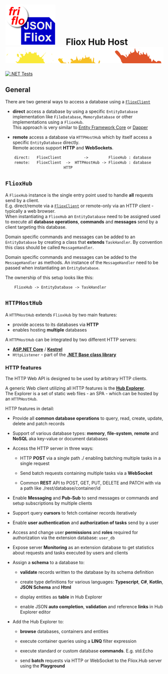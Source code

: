 

# ![logo](../../../docs/images/Json-Fliox.svg)     **Fliox Hub Host**      ![SPLASH](../../../docs/images/paint-splatter.svg)

[![.NET Tests](https://github.com/friflo/Friflo.Json.Fliox/workflows/.NET/badge.svg)](https://github.com/friflo/Friflo.Json.Fliox/actions)


## General
There are two general ways to access a database using a [`FlioxClient`](../../../Json/Fliox.Hub/Client/)

- **direct** access a database by using a specific `EntityDatabase` implementation like
  `FileDatabase`, `MemoryDatabase` or other implementations using a `FlioxHub`.  
  This approach is very similar to [Entity Framework Core](https://docs.microsoft.com/en-us/ef/core/)
  or [Dapper](https://github.com/DapperLib/Dapper)

- **remote** access a database via `HTTPHostHub` which by itself access a specific `EntityDatabase` directly.  
  Remote access support **HTTP** and **WebSockets**.

```
    direct:   FlioxClient          ->         FlioxHub : database
    remote:   FlioxClient  ->  HTTPHostHub -> FlioxHub : database
                          HTTP
```



## `FlioxHub`

A `FlioxHub` instance is the single entry point used to handle **all** requests send by a client.  
E.g. direct/remote via a [`FlioxClient`](../../../Json/Fliox.Hub/Client/) or remote-only via an HTTP client - typically a web browser.  
When instantiating a `FlioxHub` an `EntityDatabase` need to be assigned used to execute all
**database operations**, **commands** and **messages** send by a client targeting this database.

Domain specific commands and messages can be added to an `EntityDatabase` by creating a class
that **extends** `TaskHandler`. By convention this class should be called `MessageHandler`.

Domain specific commands and messages can be added to the `MessageHandler` as methods.
An instance of the `MessageHandler` need to be passed when instantiating an `EntityDatabase`.

The ownership of this setup looks like this:

```
    FlioxHub -> EntityDatabase -> TaskHandler
```



## `HTTPHostHub`

A `HTTPHostHub` extends `FlioxHub` by two main features:
- provide access to its databases via **HTTP**
- enables hosting **multiple** databases


A `HTTPHostHub` can be integrated by two different HTTP servers:
- [**ASP.NET Core**](https://docs.microsoft.com/en-us/aspnet/core/) /
  [**Kestrel**](https://docs.microsoft.com/en-us/aspnet/core/fundamentals/servers/kestrel)
- `HttpListener` - part of the
  [**.NET Base class library**](https://docs.microsoft.com/en-us/dotnet/standard/framework-libraries#base-class-library)


### **HTTP features**

The HTTP Web API is designed to be used by arbitrary HTTP clients.

A generic Web client utilizing all HTTP features is the [**Hub Explorer**](../../../Json/Fliox.Hub.Explorer/).  
The Explorer is a set of static web files - an SPA - which can be hosted by an `HTTPHostHub`.


HTTP features in detail:

- Provide all **common database operations** to query, read, create, update, delete and patch records

- Support of various database types: **memory**, **file-system**, **remote** and **NoSQL** aka key-value or document databases

- Access the HTTP server in three ways:
    - HTTP **POST** via a single path ./ enabling batching multiple tasks in a single request

    - Send batch requests containing multiple tasks via a **WebSocket**

    - Common **REST** API to POST, GET, PUT, DELETE and PATCH with via a path like ./rest/database/container/id

- Enable **Messaging** and **Pub-Sub** to send messages or commands and setup subscriptions by multiple clients

- Support query **cursors** to fetch container records iteratively

- Enable **user authentication** and **authorization of tasks** send by a user

- Access and change user **permissions** and **roles** required for authorization via the extension database: `user_db`

- Expose server **Monitoring** as an extension database to get statistics about requests and tasks executed by users and clients

- Assign a **schema** to a database to:
    - **validate** records written to the database by its schema definition
    
    - create type definitions for various languages: **Typescript**, **C#**, **Kotlin**, **JSON Schema** and **Html**

    - display entities as **table** in Hub Explorer

    - enable JSON **auto completion**, **validation** and reference **links** in Hub Explorer editor


- Add the Hub Explorer to:
    - **browse** databases, containers and entities

    - execute container queries using a **LINQ** filter expression

    - execute standard or custom database **commands**. E.g. std.Echo
    
    - send **batch** requests via HTTP or WebSocket to the Fliox.Hub server using the **Playground**

